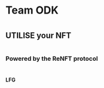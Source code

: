 # <H1> Team ODK <H1>
# <H2> UTILISE your NFT <H2>
# <H3> Powered by the ReNFT protocol <H3>
# <H4> LFG <H4>
